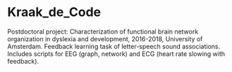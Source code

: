# Kraak_de_Code
Postdoctoral project: Characterization of functional brain network organization in dyslexia and development, 2016-2018, University of Amsterdam.
Feedback learning task of letter-speech sound associations. Includes scripts for EEG (graph, network) and ECG (heart rate slowing with feedback). 

